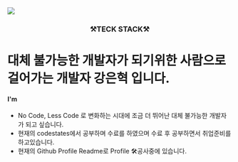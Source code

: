 
<div style="text-align:center,">
  <img src="https://user-images.githubusercontent.com/65886697/103802537-a21a1e00-5092-11eb-8b00-e57432ac888d.png" />
</div>

<h3 align=center>⚒TECK STACK⚒</h3>

# 대체 불가능한 개발자가 되기위한 사람으로 걸어가는 개발자 강은혁 입니다.

#### I'm

- No Code, Less Code 로 변화하는 시대에 조금 더 뛰어난 대체 불가능한 개발자가 되고 싶습니다.  
- 현재의 codestates에서 공부하며 수료를 하였으며 수료 후 공부하면서 취업준비를 하고있습니다.
- 현재의 Github Profile Readme로 Profile 🛠공사중에 있습니다.

<!--
**hyukeun/hyukeun** is a ✨ _special_ ✨ repository because its `README.md` (this file) appears on your GitHub profile.

Here are some ideas to get you started:

- 🔭 I’m currently working on ...
- 🌱 I’m currently learning ...
- 👯 I’m looking to collaborate on ...
- 🤔 I’m looking for help with ...
- 💬 Ask me about ...
- 📫 How to reach me: ...
- 😄 Pronouns: ...
- ⚡ Fun fact: ...
-->
